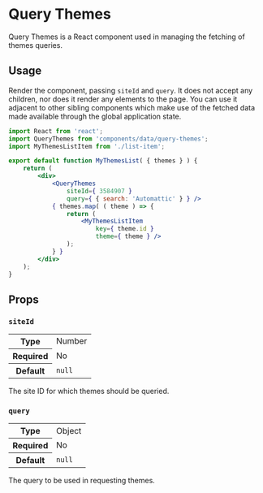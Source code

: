 Query Themes
============

Query Themes is a React component used in managing the fetching of themes queries.

## Usage

Render the component, passing `siteId` and `query`. It does not accept any children, nor does it render any elements to the page. You can use it adjacent to other sibling components which make use of the fetched data made available through the global application state.

```jsx
import React from 'react';
import QueryThemes from 'components/data/query-themes';
import MyThemesListItem from './list-item';

export default function MyThemesList( { themes } ) {
	return (
		<div>
			<QueryThemes
				siteId={ 3584907 }
				query={ { search: 'Automattic' } } />
			{ themes.map( ( theme ) => {
				return (
					<MyThemesListItem
						key={ theme.id }
						theme={ theme } />
				);
			} }
		</div>
	);
}
```

## Props

### `siteId`

<table>
	<tr><th>Type</th><td>Number</td></tr>
	<tr><th>Required</th><td>No</td></tr>
	<tr><th>Default</th><td><code>null</code></td></tr>
</table>

The site ID for which themes should be queried.

### `query`

<table>
	<tr><th>Type</th><td>Object</td></tr>
	<tr><th>Required</th><td>No</td></tr>
	<tr><th>Default</th><td><code>null</code></td></tr>
</table>

The query to be used in requesting themes.
